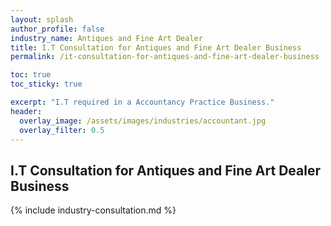 ```yaml
---
layout: splash 
author_profile: false 
industry_name: Antiques and Fine Art Dealer
title: I.T Consultation for Antiques and Fine Art Dealer Business
permalink: /it-consultation-for-antiques-and-fine-art-dealer-business

toc: true
toc_sticky: true

excerpt: "I.T required in a Accountancy Practice Business."
header:
  overlay_image: /assets/images/industries/accountant.jpg
  overlay_filter: 0.5 
---
```


## I.T Consultation for Antiques and Fine Art Dealer Business

{% include industry-consultation.md %}
